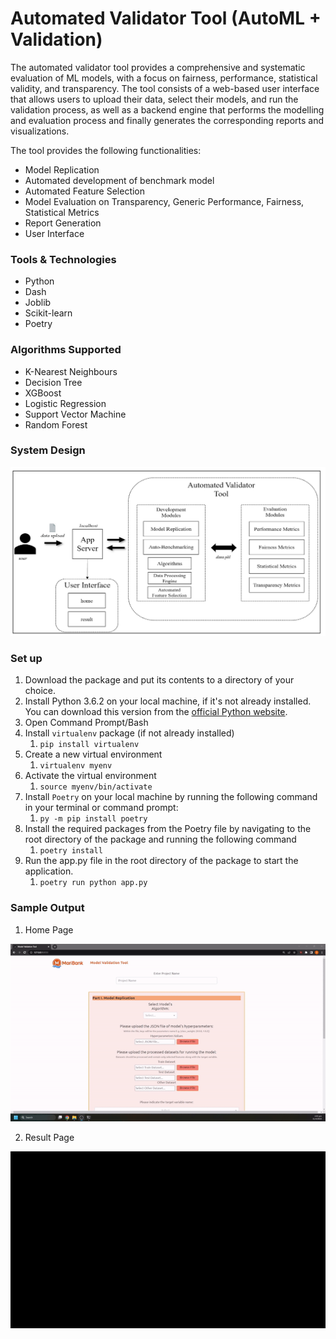 # Automated Validator Tool (AutoML + Validation)
The automated validator tool provides a comprehensive and systematic evaluation of ML models, with a focus on fairness, performance, statistical validity, and transparency. The tool consists of a web-based user interface that allows users to upload their data, select their models, and run the validation process, as well as a backend engine that performs the modelling and evaluation process and finally generates the corresponding reports and visualizations.

The tool provides the following functionalities:
- Model Replication
- Automated development of benchmark model
- Automated Feature Selection
- Model Evaluation on Transparency, Generic Performance, Fairness, Statistical Metrics
- Report Generation
- User Interface

### Tools & Technologies
- Python 
- Dash
- Joblib 
- Scikit-learn
- Poetry

### Algorithms Supported
- K-Nearest Neighbours
- Decision Tree
- XGBoost
- Logistic Regression
- Support Vector Machine
- Random Forest

### System Design
![System Design](https://github.com/keiraaa-xrq/auto-ml-validation/blob/main/auto_ml_validation/app/assets/images/SystemDesign.png)

### Set up
1. Download the package and put its contents to a directory of your choice.
2. Install Python 3.6.2 on your local machine, if it's not already installed. You can download this version from the [official Python website](https://www.python.org/downloads/release/python-362/).
3. Open Command Prompt/Bash
4. Install `virtualenv` package (if not already installed) 
   1. `pip install virtualenv`
5. Create a new virtual environment
   1. `virtualenv myenv`
6. Activate the virtual environment
   1. `source myenv/bin/activate`
7. Install `Poetry` on your local machine by running the following command in your terminal or command prompt:
   1. `py -m pip install poetry`
8. Install the required packages from the Poetry file by navigating to the root directory of the package and running the following command
   1. `poetry install`
9. Run the app.py file in the root directory of the package to start the application.
   1. `poetry run python app.py`

### Sample Output

1. Home Page

![Home Page](/gif/Home_Page.gif)

2. Result Page

![Result Page](/gif/Result_Page.gif)



